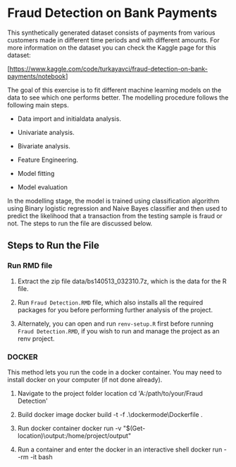 # **Fraud Detection on Bank Payments**

This synthetically generated dataset consists of payments from various customers made in different time periods and with different amounts. For more information on the dataset you can check the Kaggle page for this dataset:

[https://www.kaggle.com/code/turkayavci/fraud-detection-on-bank-payments/notebook]

The goal of this exercise is to fit different machine learning models on the data to see which one performs better. The modelling procedure follows the following main steps.

* Data import and initialdata analysis.

* Univariate analysis.

* Bivariate analysis.

* Feature Engineering.

* Model fitting

* Model evaluation

In the modelling stage, the model is trained using classification algorithm using Binary logistic regression and Naive Bayes classifier and then used to predict the likelihood that a transaction from the testing sample is fraud or not.
The steps to run the file are discussed below.

## Steps to Run the File

### Run RMD file


1. Extract the zip file data/bs140513_032310.7z, which is the data for the R file.

2. Run `Fraud Detection.RMD` file, which also installs all the required packages for you before performing further analysis of the project.

3. Alternately, you can open and run `renv-setup.R` first before running `Fraud Detection.RMD`, if you wish to run and manage the project as an renv project.


### DOCKER	        	

This method lets you run the code in a docker container. You may need to install docker on your computer (if not done already).

1. Navigate to the project folder location
cd 'A:/path/to/your/Fraud Detection'

2. Build docker image
docker build -t <image-name> -f .\dockermode\Dockerfile . 

3. Run docker container
docker run -v "$(Get-location)\output:/home/project/output" <image-name>

4. Run a container and enter the docker in an interactive shell
docker run --rm -it <image-name> bash
